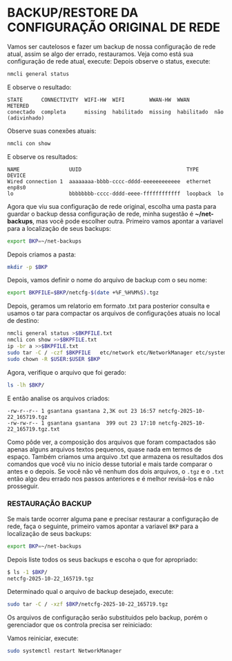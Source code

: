 # BACKUP/RESTORE DA CONFIGURAÇÃO ORIGINAL DE REDE
Vamos ser cautelosos e fazer um backup de nossa configuração de rede atual, assim se algo der errado, restauramos.
Veja como está sua configuração de rede atual, execute:
Depois observe o status, execute:
```bash
nmcli general status
```
E observe o resultado:  
```
STATE      CONNECTIVITY  WIFI-HW  WIFI        WWAN-HW  WWAN        METERED          
conectado  completa      missing  habilitado  missing  habilitado  não (adivinhado) 
```
Observe suas conexões atuais:  
```bash
nmcli con show
```
E observe os resultados:  
```
NAME                UUID                                  TYPE      DEVICE 
Wired connection 1  aaaaaaaa-bbbb-cccc-dddd-eeeeeeeeeeee  ethernet  enp8s0 
lo                  bbbbbbbb-cccc-dddd-eeee-ffffffffffff  loopback  lo  
```

Agora que viu sua configuração de rede original, escolha uma pasta para guardar o backup dessa configuração de rede, minha sugestão é **~/net-backups**, mas você pode escolher outra. Primeiro vamos apontar a variavel para a localização de seus backups:  
```bash
export BKP=~/net-backups
```

Depois criamos a pasta:
```bash
mkdir -p $BKP
```

Depois, vamos definir o nome do arquivo de backup com o seu nome:
```bash
export BKPFILE=$BKP/netcfg-$(date +%F_%H%M%S).tgz 
```

Depois, geramos um relatorio em formato .txt para posterior consulta e usamos o tar para compactar os arquivos de configurações atuais no local de destino:  
```bash
nmcli general status >$BKPFILE.txt
nmcli con show >>$BKPFILE.txt
ip -br a >>$BKPFILE.txt
sudo tar -C / -czf $BKPFILE   etc/network etc/NetworkManager etc/systemd/network
sudo chown -R $USER:$USER $BKP
```

Agora, verifique o arquivo que foi gerado:
```bash
ls -lh $BKP/
```
E então analise os arquivos criados:  
```
-rw-r--r-- 1 gsantana gsantana 2,3K out 23 16:57 netcfg-2025-10-22_165719.tgz
-rw-rw-r-- 1 gsantana gsantana  399 out 23 17:10 netcfg-2025-10-22_165719.tgz.txt
```
Como pôde ver, a composição dos arquivos que foram compactados são apenas alguns arquivos textos pequenos, quase nada em termos de espaço. Também criamos uma arquivo .txt que armazena os resultados dos comandos que você viu no inicio desse tutorial e mais tarde comparar o antes e o depois. Se você não vê nenhum dos dois arquivos, o `.tgz` e o `.txt` então algo deu errado nos passos anteriores e é melhor revisá-los e não prosseguir.

### RESTAURAÇÃO BACKUP
Se mais tarde ocorrer alguma pane e precisar restaurar a configuração de rede, faça o seguinte, primeiro vamos apontar a variavel `BKP` para a localização de seus backups:  
```bash
export BKP=~/net-backups
```

Depois liste todos os seus backups e escoha o que for apropriado:  
```bash
$ ls -1 $BKP/
netcfg-2025-10-22_165719.tgz
```

Determinado qual o arquivo de backup desejado, execute:
```bash
sudo tar -C / -xzf $BKP/netcfg-2025-10-22_165719.tgz
```

Os arquivos de configuração serão substituidos pelo backup, porém o gerenciador que os controla precisa ser reiniciado:   

Vamos reiniciar, execute:  
```bash
sudo systemctl restart NetworkManager 
```

